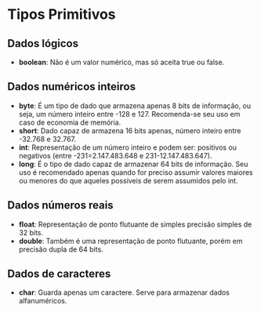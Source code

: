 # Tipos Primitivos

## Dados lógicos
* **boolean**: Não é um valor numérico, mas só aceita true ou false.

## Dados numéricos inteiros 
* **byte**: É um tipo de dado que armazena apenas 8 bits de informação, ou seja, um número inteiro entre -128 e 127. Recomenda-se seu uso em caso de economia de memória.
* **short**: Dado capaz de armazena 16 bits apenas, número inteiro entre  -32.768 e 32.767.
* **int**: Representação de um número inteiro e podem ser: positivos ou negativos (entre -231=2.147.483.648 e 231-12.147.483.647).
* **long**: É o tipo de dado capaz de armazenar 64 bits de informação. Seu uso é recomendado apenas quando for preciso assumir valores maiores ou menores do que aqueles possíveis de serem assumidos pelo int.

## Dados números reais
* **float**: Representação de ponto flutuante de simples precisão simples de 32 bits.
* **double**: Também é uma representação de ponto flutuante, porém em precisão dupla de 64 bits.

## Dados de caracteres
* **char**: Guarda apenas um caractere. Serve para armazenar dados alfanuméricos. 
